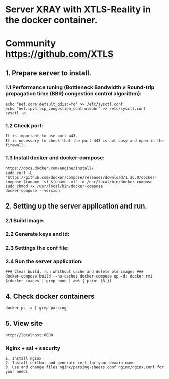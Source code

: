 # Server XRAY with XTLS-Reality in the docker container.
# Community https://github.com/XTLS

## 1. Prepare server to install.
### 1.1 Performance tuning (Bottleneck Bandwidth и Round-trip propagation time (BBR) congestion control algorithm):
    echo "net.core.default_qdisc=fq" >> /etc/sysctl.conf
    echo "net.ipv4.tcp_congestion_control=bbr" >> /etc/sysctl.conf
    sysctl -p
### 1.2 Сheck port:
    It is important to use port 443.
    It is necessary to check that the port 443 is not busy and open in the firewall.
### 1.3 Install docker and docker-compose:
    https://docs.docker.com/engine/install/
    sudo curl -L "https://github.com/docker/compose/releases/download/1.26.0/docker-compose-$(uname -s)-$(uname -m)" -o /usr/local/bin/docker-compose
    sudo chmod +x /usr/local/bin/docker-compose
    docker-compose --version

## 2. Setting up the server application and run.
### 2.1 Build image:
### 2.2 Generate keys and id:
### 2.3 Settings the conf file:
### 2.4 Run the server application:
    
    
    ### Clear build, run whithout cache and delete old images ###
    docker-compose build --no-cache; docker-compose up -d; docker rmi $(docker images | grep none | awk {'print $3'})
## 4. Check docker containers   
    docker ps -a | grep parsing

## 5. View site 
    http://localhost:8000

### Nginx + ssl + security
    1. Install nginx 
    2. Install certbot and generate cert for your domain name
    3. Use and change files nginx/parsing-sheets.conf nginx/nginx.conf for your needs

